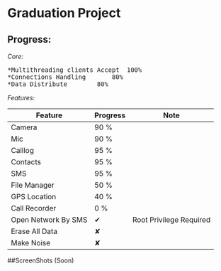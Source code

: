 # Graduation Project

## Progress:<br />

*Core:*<br />
<pre>
*Multithreading clients Accept	100%
*Connections Handling		80%
*Data Distribute		80%
</pre>
*Features:*<br />

| Feature  				| Progress 	|	Note					|
| ----------------------|-----------|----------------------------
| Camera  				| 90 %  	|							|
| Mic		  			| 90 %  	|							|
| Calllog  				| 95 %  	|							|
| Contacts		  		| 95 %  	|							|
| SMS  					| 95 %  	|							|
| File Manager		  	| 50 %  	|							|
| GPS Location  		| 40 %  	|							|
| Call Recorder		  	| 0  %  	|							|
|Open Network By SMS	|✔ 			|Root Privilege Required 	|
|Erase All Data			|✘			|							|
|Make Noise				|✘			|							|



##ScreenShots (Soon)<br />